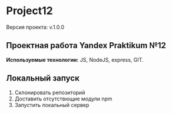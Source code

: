 # Project12

Версия проекта: v.1.0.0

## Проектная работа Yandex Praktikum №12
__Используемые технологии:__ JS, NodeJS, express, GIT.

## Локальный запуск
1. Склонировать репозиторий
2. Доставить отсутствющие модули npm
3. Запустить локальный сервер
